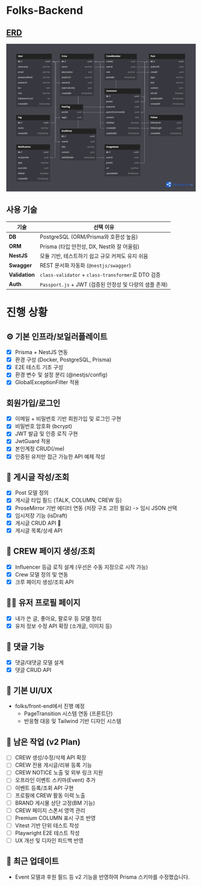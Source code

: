 # Folks-Backend

## [ERD](https://dbdiagram.io/d/folksfashioncommunity-680a46a51ca52373f537a8de)

![erd](./assets/erd.png)

## 사용 기술

| 기술           | 선택 이유                                               |
| -------------- | ------------------------------------------------------- |
| **DB**         | PostgreSQL (ORM/Prisma와 호환성 높음)                   |
| **ORM**        | Prisma (타입 안전성, DX, Nest와 잘 어울림)              |
| **NestJS**     | 모듈 기반, 테스트하기 쉽고 규모 커져도 유지 쉬움        |
| **Swagger**    | REST 문서화 자동화 (`@nestjs/swagger`)                  |
| **Validation** | `class-validator` + `class-transformer`로 DTO 검증      |
| **Auth**       | `Passport.js` + JWT (검증된 안정성 및 다량의 샘플 존재) |

# 진행 상황

## ⚙️ 기본 인프라/보일러플레이트

- [x] Prisma + NestJS 연동
- [x] 환경 구성 (Docker, PostgreSQL, Prisma)
- [x] E2E 테스트 기초 구성
- [x] 환경 변수 및 설정 분리 (@nestjs/config)
- [x] GlobalExceptionFilter 적용

## 회원가입/로그인

- [x] 이메일 + 비밀번호 기반 회원가입 및 로그인 구현
- [x] 비밀번호 암호화 (bcrypt)
- [x] JWT 발급 및 인증 로직 구현
- [x] JwtGuard 적용
- [x] 본인계정 CRUD(/me)
- [x] 인증된 유저만 접근 가능한 API 예제 작성

## 📝 게시글 작성/조회

- [x] Post 모델 정의
- [x] 게시글 타입 필드 (TALK, COLUMN, CREW 등)
- [x] ProseMirror 기반 에디터 연동 (저장 구조 고민 필요) -> 임시 JSON 선택
- [x] 임시저장 기능 (isDraft)
- [x] 게시글 CRUD API 🏃
- [x] 게시글 목록/상세 API

## 🎪 CREW 페이지 생성/조회

- [x] Influencer 등급 로직 설계 (우선은 수동 지정으로 시작 가능)
- [x] Crew 모델 정의 및 연동
- [x] 크루 페이지 생성/조회 API

## 🧑‍💼 유저 프로필 페이지

- [x] 내가 쓴 글, 좋아요, 팔로우 등 모델 정리
- [x] 유저 정보 수정 API 확장 (소개글, 이미지 등)

## 💬 댓글 기능

- [x] 댓글/대댓글 모델 설계
- [x] 댓글 CRUD API

## 🎨 기본 UI/UX

- folks/front-end에서 진행 예정
  - PageTransition 시스템 연동 (프론트단)
  - 반응형 대응 및 Tailwind 기반 디자인 시스템
## 🚧 남은 작업 (v2 Plan)

- [ ] CREW 생성/수정/삭제 API 확장
- [ ] CREW 전용 게시글/리뷰 등록 기능
- [ ] CREW NOTICE 노출 및 외부 링크 지원
- [ ] 오프라인 이벤트 스키마(Event) 추가
- [ ] 이벤트 등록/조회 API 구현
- [ ] 프로필에 CREW 활동 이력 노출
- [ ] BRAND 게시물 상단 고정(BM 기능)
- [ ] CREW 페이지 스폰서 영역 관리
- [ ] Premium COLUMN 표시 구조 반영
- [ ] Vitest 기반 단위 테스트 작성
- [ ] Playwright E2E 테스트 작성
- [ ] UX 개선 및 디자인 피드백 반영

## 🔄 최근 업데이트

- Event 모델과 후원 필드 등 v2 기능을 반영하여 Prisma 스키마를 수정했습니다.

